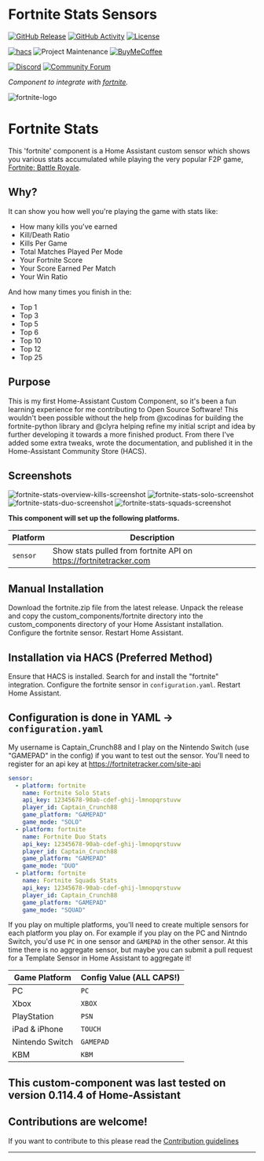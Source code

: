 # Fortnite Stats Sensors

[![GitHub Release][releases-shield]][releases]
[![GitHub Activity][commits-shield]][commits]
[![License][license-shield]](LICENSE)

[![hacs][hacsbadge]][hacs]
![Project Maintenance][maintenance-shield]
[![BuyMeCoffee][buymecoffeebadge]][buymecoffee]

[![Discord][discord-shield]][discord]
[![Community Forum][forum-shield]][forum]

_Component to integrate with [fortnite][fortnite]._

![fortnite-logo][fortnite-logo-img]

# Fortnite Stats

This 'fortnite' component is a Home Assistant custom sensor which shows you various stats accumulated while playing the very popular F2P game, [Fortnite: Battle Royale](https://www.epicgames.com/fortnite/en-US/home). 

## Why?

It can show you how well you're playing the game with stats like:
- How many kills you've earned
- Kill/Death Ratio
- Kills Per Game
- Total Matches Played Per Mode
- Your Fortnite Score
- Your Score Earned Per Match
- Your Win Ratio

And how many times you finish in the:
- Top 1
- Top 3
- Top 5
- Top 6
- Top 10
- Top 12
- Top 25

## Purpose

This is my first Home-Assistant Custom Component, so it's been a fun learning experience for me contributing to Open Source Software! This wouldn't been possible without the help from @xcodinas for building the fortnite-python library and @clyra helping refine my initial script and idea by further developing it towards a more finished product. From there I've added some extra tweaks, wrote the documentation, and published it in the Home-Assistant Community Store (HACS).

## Screenshots
![fortnite-stats-overview-kills-screenshot][fortnite-stats-overview-kills-screenshot-img]
![fortnite-stats-solo-screenshot][fortnite-stats-solo-screenshot-img]
![fortnite-stats-duo-screenshot][fortnite-stats-duo-screenshot-img]
![fortnite-stats-squads-screenshot][fortnite-stats-squads-screenshot-img]

**This component will set up the following platforms.**

Platform | Description
-- | --
`sensor` | Show stats pulled from fortnite API on https://fortnitetracker.com

## Manual Installation

Download the fortnite.zip file from the latest release.
Unpack the release and copy the custom_components/fortnite directory into the custom_components directory of your Home Assistant installation.
Configure the fortnite sensor.
Restart Home Assistant.

## Installation via HACS (Preferred Method)
Ensure that HACS is installed.
Search for and install the "fortnite" integration.
Configure the fortnite sensor in `configuration.yaml`.
Restart Home Assistant.

## Configuration is done in YAML -> `configuration.yaml` 

My username is Captain_Crunch88 and I play on the Nintendo Switch (use "GAMEPAD" in the config) if you want to test out the sensor. You'll need to register for an api key at https://fortnitetracker.com/site-api

<!---->

````yaml
sensor:
  - platform: fortnite
    name: Fortnite Solo Stats
    api_key: 12345678-90ab-cdef-ghij-lmnopqrstuvw
    player_id: Captain_Crunch88
    game_platform: "GAMEPAD"
    game_mode: "SOLO"
  - platform: fortnite
    name: Fortnite Duo Stats
    api_key: 12345678-90ab-cdef-ghij-lmnopqrstuvw
    player_id: Captain_Crunch88
    game_platform: "GAMEPAD"
    game_mode: "DUO"
  - platform: fortnite
    name: Fortnite Squads Stats
    api_key: 12345678-90ab-cdef-ghij-lmnopqrstuvw
    player_id: Captain_Crunch88
    game_platform: "GAMEPAD"
    game_mode: "SQUAD"
````

If you play on multiple platforms, you'll need to create multiple sensors for each platform you play on. For example if you play on the PC and Nintndo Switch, you'd use `PC` in one sensor and `GAMEPAD` in the other sensor. At this time there is no aggregate sensor, but maybe you can submit a pull request for a Template Sensor in Home Assistant to aggregate it!


Game Platform | Config Value (ALL CAPS!)
-- | --
PC | `PC`
Xbox | `XBOX`
PlayStation | `PSN`
iPad & iPhone | `TOUCH`
Nintendo Switch | `GAMEPAD`
KBM | `KBM`

## This custom-component was last tested on version 0.114.4 of Home-Assistant

## Contributions are welcome!

If you want to contribute to this please read the [Contribution guidelines](CONTRIBUTING.md)

***

[fortnite]: https://github.com/michaellunzer/Home-Assistant-Custom-Component-Fortnite
[buymecoffee]: https://www.buymeacoffee.com/michaellunzer
[buymecoffeebadge]: https://img.shields.io/badge/buy%20me%20a%20coffee-donate-yellow.svg?style=for-the-badge
[commits-shield]: https://img.shields.io/github/commit-activity/y/michaellunzer/Home-Assistant-Custom-Component-Fortnite.svg?style=for-the-badge
[commits]: https://github.com/michaellunzer/Home-Assistant-Custom-Component-Fortnite/commit/master
[hacs]: https://github.com/custom-components/hacs
[hacsbadge]: https://img.shields.io/badge/HACS-Custom-orange.svg?style=for-the-badge
[discord]: https://discord.gg/Qa5fW2R
[discord-shield]: https://img.shields.io/discord/330944238910963714.svg?style=for-the-badge
[fortnite-logo-img]: custom_components/fortnite/docs/fortnite-logo.png
[forum-shield]: https://img.shields.io/badge/community-forum-brightgreen.svg?style=for-the-badge
[forum]: https://community.home-assistant.io/
[license-shield]: https://img.shields.io/github/license/michaellunzer/Home-Assistant-Custom-Component-Fortnite.svg?style=for-the-badge
[maintenance-shield]: https://img.shields.io/badge/maintainer-Michael%20Lunzer%20%40michaellunzer-blue.svg?style=for-the-badge
[releases-shield]: https://img.shields.io/github/release/michaellunzer/Home-Assistant-Custom-Component-Fortnite.svg?style=for-the-badge
[releases]: https://github.com/michaellunzer/Home-Assistant-Custom-Component-Fortnite/releases
[fortnite-stats-overview-kills-screenshot-img]: custom_components/fortnite/docs/Fortnite-Stats-Overview-Kills-Screenshot.png
[fortnite-stats-solo-screenshot-img]: custom_components/fortnite/docs/Fortnite-Stats-Solo-Screenshot.png
[fortnite-stats-duo-screenshot-img]: custom_components/fortnite/docs/Fortnite-Stats-Duo-Screenshot.png
[fortnite-stats-squads-screenshot-img]: custom_components/fortnite/docs/Fortnite-Stats-Squads-Screenshot.png